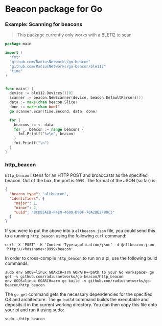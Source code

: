 # Beacon package for Go

### Example: Scanning for beacons
> This package currently only works with a BLE112 to scan

```go
package main

import (
  "fmt"
  "github.com/RadiusNetworks/go-beacon"
  "github.com/RadiusNetworks/go-beacon/ble112"
  "time"
)


func main() {
  device := ble112.Devices()[0]
  scanner := beacon.NewScanner(device, beacon.DefaultParsers())
  data := make(chan beacon.Slice)
  done := make(chan bool)
  go scanner.Scan(time.Second, data, done)

  for {
    beacons := <- data
    for _, beacon := range beacons {
      fmt.Printf("%v\n", beacon)
    }
    fmt.Printf("\n")
  }
}
```

### http_beacon

`http_beacon` listens for an HTTP POST and broadcasts as the specified beacon.
Out of the box, the port is `9999`.  The format of the JSON (so far) is:
```json
{
  "beacon_type": "altbeacon",
  "identifiers": {
    "major": 1,
    "minor": 2,
    "uuid": "BCDB5AEB-F4E9-4600-B90F-70A2BE2F88C3"
  }
}
```

If you were to put the above into a `altbeacon.json` file, you could send this to a running `http_beacon` using the following `curl` command:

```
curl -X 'POST' -H 'Content-Type:application/json' -d @altbeacon.json 'http://<hostname>:9999/beacon'
```

In order to cross-compile `http_beacon` to run on a pi, use the following build commands:

```
sudo env GOOS=linux GOARCH=arm GOPATH=<path to your Go workspace> go get -v github.com/radiusnetworks/go-beacon/http_beacon
env GOOS=linux GOARCH=arm go build -v github.com/radiusnetworks/go-beacon/http_beacon
```

The `go get` command gets the necessary dependencies for the specified OS and architecture.  The `go build` command builds the executable and deposits it in the current working directory.  You can then copy this file onto your pi and run it using sudo:

```
sudo ./http_beacon
```
